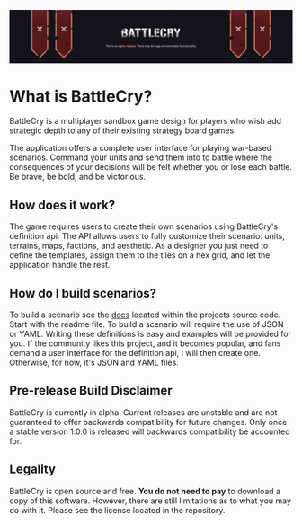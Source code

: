 ![](github_banner.png)

# What is BattleCry?
BattleCry is a multiplayer sandbox game design for players who  wish add strategic depth to any of their existing 
strategy board games. 

The application offers a complete user interface for playing war-based scenarios. Command
your units and send them into to battle where the consequences of your decisions will 
be felt whether you or lose each battle. Be brave, be bold, and be victorious.

## How does it work?
The game requires users to create their own scenarios using BattleCry's definition api.
The API allows users to fully customize their scenario: units, terrains, maps, factions, 
and aesthetic. As a designer you just need to define the templates, assign them to the
tiles on a hex grid, and let the application handle the rest.

## How do I build scenarios?
To build a scenario see the [docs](docs/readme.md) located within the projects source code.
Start with the readme file. To build a scenario will require the use of JSON or YAML. Writing
these definitions is easy and examples will be provided for you. If the community likes this
project, and it becomes popular, and fans demand a user interface for the definition api, I
will then create one. Otherwise, for now, it's JSON and YAML files.

## Pre-release Build Disclaimer
BattleCry is currently in alpha. Current releases are unstable and are not guaranteed to 
offer backwards compatibility for future changes. Only once a stable version 1.0.0 is 
released will backwards compatibility be accounted for.

## Legality
BattleCry is open source and free. **You do not need to pay** to download a copy of this software. 
However, there are still limitations as to what you may do with it. Please see the license located
in the repository.

